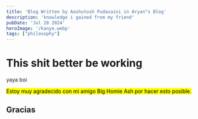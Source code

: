 ```yaml
---
title: 'Blog Written by Aashutosh Pudasaini in Aryan"s Blog'
description: 'knowledge i gained from my friend'
pubDate: 'Jul 28 2024'
heroImage: '/kanye.webp'
tags: ["philosophy"]
---
```

# This shit better be working 
yaya boi

<mark>Estoy muy agradecido con mi amigo Big Homie Ash por hacer esto posible.</mark>

## Gracias